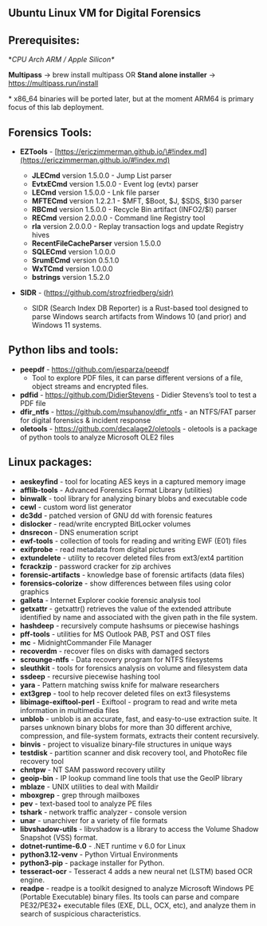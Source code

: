 Ubuntu Linux VM for Digital Forensics
----------------

Prerequisites:
---------------

**CPU Arch ARM / Apple Silicon\**

**Multipass**   -> brew install multipass 
OR
**Stand alone installer** -> <https://multipass.run/install>

\* x86\_64 binaries will be ported later, but at the moment ARM64 is primary focus of this lab deployment.

Forensics Tools:
----------------

* **EZTools** - [https://ericzimmerman.github.io/\#!index.md](https://ericzimmerman.github.io/#!index.md)
  * **JLECmd** version 1.5.0.0 - Jump List parser
  * **EvtxECmd** version 1.5.0.0 - Event log (evtx) parser
  * **LECmd** version 1.5.0.0 -  Lnk file parser
  * **MFTECmd** version 1.2.2.1 - $MFT, $Boot, $J, $SDS, $I30 parser
  * **RBCmd** version 1.5.0.0 - Recycle Bin artifact (INFO2/$I) parser
  * **RECmd** version 2.0.0.0 - Command line Registry tool 
  * **rla** version 2.0.0.0 - Replay transaction logs and update Registry hives 
  * **RecentFileCacheParser** version 1.5.0.0
  * **SQLECmd** version 1.0.0.0
  * **SrumECmd** version 0.5.1.0
  * **WxTCmd** version 1.0.0.0
  * **bstrings** version 1.5.2.0

* **SIDR** - (<https://github.com/strozfriedberg/sidr)>
  * SIDR (Search Index DB Reporter) is a Rust-based tool designed to parse Windows search artifacts from Windows 10 (and prior) and Windows 11 systems.

**Python libs and tools:**
--------------------------
* **peepdf** - <https://github.com/jesparza/peepdf>
	 - Tool to explore PDF files, it can parse different versions of a file,
		object streams and encrypted files.
* **pdfid** - <https://github.com/DidierStevens>
	  - Didier Stevens’s tool to test a PDF file
* **dfir\_ntfs** - <https://github.com/msuhanov/dfir_ntfs>
	  - an NTFS/FAT parser for digital forensics & incident response
* **oletools** - <https://github.com/decalage2/oletools>
	  - oletools is a package of python tools to analyze Microsoft OLE2 files

**Linux packages**:
-------------------
* **aeskeyfind**
	  - tool for locating AES keys in a captured memory image
* **afflib-tools**
	  - Advanced Forensics Format Library (utilities)
* **binwalk**
	  - tool library for analyzing binary blobs and executable code
* **cewl**
	  - custom word list generator
* **dc3dd**
	  - patched version of GNU dd with forensic features
* **dislocker**
	  - read/write encrypted BitLocker volumes
* **dnsrecon**
	  - DNS enumeration script
* **ewf-tools**
	  - collection of tools for reading and writing EWF (E01) files
* **exifprobe**
	  - read metadata from digital pictures
* **extundelete**
	  - utility to recover deleted files from ext3/ext4 partition
* **fcrackzip**
	  - password cracker for zip archives
* **forensic-artifacts**
	  - knowledge base of forensic artifacts (data files)
* **forensics-colorize**
	  - show differences between files using color graphics
* **galleta**
	  - Internet Explorer cookie forensic analysis tool
* **getxattr**
	  - getxattr() retrieves the value of the extended attribute identified 
	     by name and associated with the given path in the file system.
* **hashdeep**
	  - recursively compute hashsums or piecewise hashings
* **pff-tools**
	  - utilities for MS Outlook PAB, PST and OST files
* **mc**
	  - MidnightCommander File Manager
* **recoverdm**
	  - recover files on disks with damaged sectors
* **scrounge-ntfs**
	  - Data recovery program for NTFS filesystems
* **sleuthkit**
	  - tools for forensics analysis on volume and filesystem data
* **ssdeep**
	  - recursive piecewise hashing tool
* **yara**
	  - Pattern matching swiss knife for malware researchers
* **ext3grep**
	  - tool to help recover deleted files on ext3 filesystems
* **libimage-exiftool-perl**
	  - Exiftool - program to read and write meta information in multimedia files
* **unblob**
	  - unblob is an accurate, fast, and easy-to-use extraction suite. It parses unknown
	    binary blobs for more than 30 different archive, compression, and file-system 
	    formats, extracts their content recursively.
* **binvis**
	  - project to visualize binary-file structures in unique ways
* **testdisk**
	  - partition scanner and disk recovery tool, and PhotoRec file recovery tool
* **chntpw**
	  - NT SAM password recovery utility
* **geoip-bin**
	  - IP lookup command line tools that use the GeoIP library
* **mblaze**
	  - UNIX utilities to deal with Maildir
* **mboxgrep**
	  - grep through mailboxes
* **pev**
	  - text-based tool to analyze PE files
* **tshark**
	  - network traffic analyzer - console version
* **unar**
	  - unarchiver for a variety of file formats
* **libvshadow-utils**
	  - libvshadow is a library to access the Volume Shadow Snapshot (VSS) format.
* **dotnet-runtime-6.0**
	  - .NET runtime v 6.0 for Linux
* **python3.12-venv**
	  - Python Virtual Environments
* **python3-pip**
	  - package installer for Python.
* **tesseract-ocr**
	  - Tesseract 4 adds a new neural net (LSTM) based OCR engine.
* **readpe**
	  - readpe is a toolkit designed to analyze Microsoft Windows PE (Portable Executable)
	    binary files. Its tools can parse and compare PE32/PE32+ executable files (EXE, 
	    DLL, OCX, etc), and analyze them in search of suspicious characteristics.
